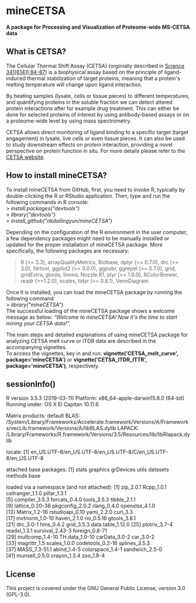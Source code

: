 # mineCETSA
**A package for Processing and Visualization of Proteome-wide MS-CETSA data**


## What is CETSA?  
The Cellular Thermal Shift Assay (CETSA) (orginially described in [Science 341(6141):84-87](http://www.sciencemag.org/lookup/doi/10.1126/science.1233606)) is a biophysical assay based on the principle of ligand-induced thermal stabilization of target proteins, meaning that a protein's melting temperature will change upon ligand interaction.  

By heating samples (lysate, cells or tissue pieces) to different temperatures, and quantifying proteins in the soluble fraction we can detect altered protein interactions after for example drug treatment. This can either be done for selected proteins of interest by using antibody-based assays or on a proteome-wide level by using mass spectrometry.  

CETSA allows direct monitoring of ligand binding to a specific target (target engagement) in lysate, live cells or even tissue pieces. It can also be used to study downstream effects on protein interaction, providing a novel perspective on protein function in situ. For more details please refer to the [CETSA website](https://www.cetsa.org/about).  

## How to install mineCETSA?  
To install mineCETSA from GitHub, first, you need to invoke R, typically by double-clicking the R or RStudio application. Then, type and run the following commands in R console:  
*> install.packages("devtools")*  
*> library("devtools")*  
*> install_github("nkdailingyun/mineCETSA")*  

Depending on the configuration of the R environment in the user computer, a few dependency packages might need to be manually installed or updated for the proper installation of mineCETSA package. More specifically, the following packages are necessary:  

>R (>= 3.3), arrayQualityMetrics, Biobase, dplyr (>= 0.7.0), drc (>= 3.0), fdrtool, ggplot2 (>= 3.0.0), ggpubr, ggrepel (>= 0.7.0), grid, gridExtra, gtools, limma, Nozzle.R1, plyr (>= 1.8.0), RColorBrewer, readr (>=1.2.0), scales, tidyr (>= 0.8.1), VennDiagram

Once it is installed, you can load the mineCETSA package by running the following command:  
*> library("mineCETSA")*  
The successful loading of the mineCETSA package shows a welcome message as below:
*“Welcome to mineCETSA! Now it's the time to start mining your CETSA data!”.*  

The main steps and detailed explanations of using mineCETSA package for analyzing CETSA melt curve or ITDR data are described in the accompanying vignettes.  
To access the vignettes, key in and run: **vignette('CETSA_melt_curve', package='mineCETSA')** or **vignette('CETSA_ITDR_ITTR', package='mineCETSA')**, respectively.   



## sessionInfo()
R version 3.5.3 (2019-03-11)
Platform: x86_64-apple-darwin15.6.0 (64-bit)
Running under: OS X El Capitan 10.11.6

Matrix products: default
BLAS: /System/Library/Frameworks/Accelerate.framework/Versions/A/Frameworks/vecLib.framework/Versions/A/libBLAS.dylib
LAPACK: /Library/Frameworks/R.framework/Versions/3.5/Resources/lib/libRlapack.dylib

locale:
[1] en_US.UTF-8/en_US.UTF-8/en_US.UTF-8/C/en_US.UTF-8/en_US.UTF-8

attached base packages:
[1] stats     graphics  grDevices utils     datasets  methods   base     

loaded via a namespace (and not attached):
 [1] zip_2.0.1         Rcpp_1.0.1        cellranger_1.1.0  pillar_1.3.1     
 [5] compiler_3.5.3    forcats_0.4.0     tools_3.5.3       tibble_2.1.1     
 [9] lattice_0.20-38   pkgconfig_2.0.2   rlang_0.4.0       openxlsx_4.1.0   
[13] Matrix_1.2-16     rstudioapi_0.10   yaml_2.2.0        curl_3.3         
[17] mvtnorm_1.0-10    haven_2.1.0       rio_0.5.16        gtools_3.8.1     
[21] drc_3.0-1         hms_0.4.2         grid_3.5.3        data.table_1.12.0
[25] plotrix_3.7-4     readxl_1.3.1      survival_2.43-3   foreign_0.8-71   
[29] multcomp_1.4-10   TH.data_1.0-10    carData_3.0-2     car_3.0-2        
[33] magrittr_1.5      scales_1.0.0      codetools_0.2-16  splines_3.5.3    
[37] MASS_7.3-51.1     abind_1.4-5       colorspace_1.4-1  sandwich_2.5-0   
[41] munsell_0.5.0     crayon_1.3.4      zoo_1.8-4      

## License

This project is covered under the GNU General Public License, version 3.0 (GPL-3.0).
